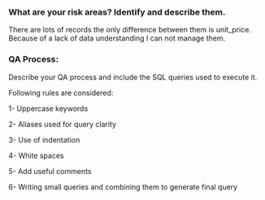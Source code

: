 ### What are your risk areas? Identify and describe them.

There are lots of records the only difference between them is unit_price. Because of a lack of data understanding I can not manage them.


### QA Process:
Describe your QA process and include the SQL queries used to execute it.

Following rules are considered:

1- Uppercase keywords

2- Aliases used for query clarity

3- Use of indentation

4- White spaces

5- Add useful comments

6- Writing small queries and combining them to generate final query